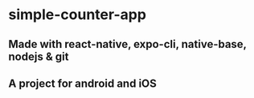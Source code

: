 # simple-counter-app
## Made with react-native, expo-cli, native-base, nodejs & git
## A project for android and iOS
